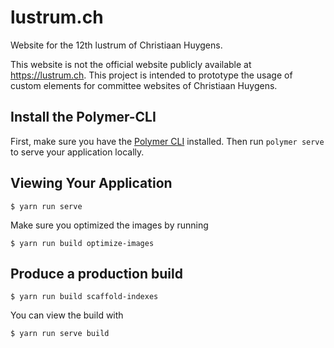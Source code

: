 # lustrum.ch

Website for the 12th lustrum of Christiaan Huygens.

This website is not the official website publicly available at https://lustrum.ch.
This project is intended to prototype the usage of custom elements for committee websites of Christiaan Huygens.

## Install the Polymer-CLI

First, make sure you have the [Polymer CLI](https://www.npmjs.com/package/polymer-cli) installed. Then run `polymer serve` to serve your application locally.

## Viewing Your Application

```
$ yarn run serve
```

Make sure you optimized the images by running

```
$ yarn run build optimize-images
```

## Produce a production build

```
$ yarn run build scaffold-indexes
```

You can view the build with
```
$ yarn run serve build
```
